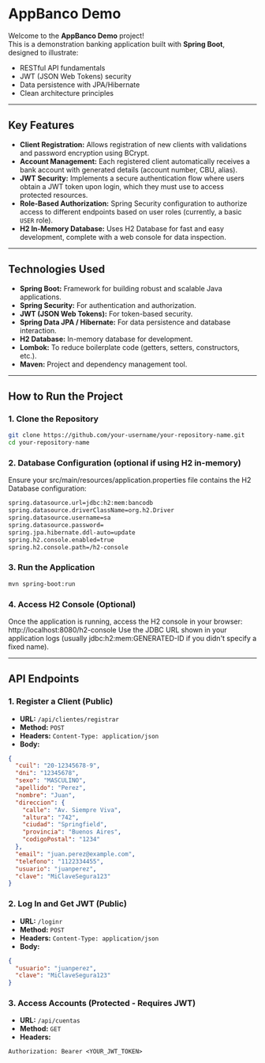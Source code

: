 # AppBanco Demo

Welcome to the **AppBanco Demo** project!  
This is a demonstration banking application built with **Spring Boot**, designed to illustrate:

- RESTful API fundamentals  
- JWT (JSON Web Tokens) security  
- Data persistence with JPA/Hibernate  
- Clean architecture principles  

---

## Key Features

- **Client Registration:** Allows registration of new clients with validations and password encryption using BCrypt.  
- **Account Management:** Each registered client automatically receives a bank account with generated details (account number, CBU, alias).  
- **JWT Security:** Implements a secure authentication flow where users obtain a JWT token upon login, which they must use to access protected resources.  
- **Role-Based Authorization:** Spring Security configuration to authorize access to different endpoints based on user roles (currently, a basic `USER` role).  
- **H2 In-Memory Database:** Uses H2 Database for fast and easy development, complete with a web console for data inspection.  

---

## Technologies Used

- **Spring Boot:** Framework for building robust and scalable Java applications.  
- **Spring Security:** For authentication and authorization.  
- **JWT (JSON Web Tokens):** For token-based security.  
- **Spring Data JPA / Hibernate:** For data persistence and database interaction.  
- **H2 Database:** In-memory database for development.  
- **Lombok:** To reduce boilerplate code (getters, setters, constructors, etc.).  
- **Maven:** Project and dependency management tool.  

---

## How to Run the Project

### 1. Clone the Repository
```bash
git clone https://github.com/your-username/your-repository-name.git
cd your-repository-name
```

### 2. Database Configuration (optional if using H2 in-memory)
Ensure your src/main/resources/application.properties file contains the H2 Database configuration:
```bash
spring.datasource.url=jdbc:h2:mem:bancodb
spring.datasource.driverClassName=org.h2.Driver
spring.datasource.username=sa
spring.datasource.password=
spring.jpa.hibernate.ddl-auto=update
spring.h2.console.enabled=true
spring.h2.console.path=/h2-console
```

### 3. Run the Application
```bash
mvn spring-boot:run
```

### 4. Access H2 Console (Optional)
Once the application is running, access the H2 console in your browser:
http://localhost:8080/h2-console
Use the JDBC URL shown in your application logs (usually jdbc:h2:mem:GENERATED-ID if you didn't specify a fixed name).

---

## API Endpoints

### 1. Register a Client (Public)
- **URL:** `/api/clientes/registrar`  
- **Method:** `POST`  
- **Headers:** `Content-Type: application/json`  
- **Body:**
```json
{
  "cuil": "20-12345678-9",
  "dni": "12345678",
  "sexo": "MASCULINO",
  "apellido": "Perez",
  "nombre": "Juan",
  "direccion": {
    "calle": "Av. Siempre Viva",
    "altura": "742",
    "ciudad": "Springfield",
    "provincia": "Buenos Aires",
    "codigoPostal": "1234"
  },
  "email": "juan.perez@example.com",
  "telefono": "1122334455",
  "usuario": "juanperez",
  "clave": "MiClaveSegura123"
}
```

### 2. Log In and Get JWT (Public)
- **URL:** `/loginr`  
- **Method:** `POST`  
- **Headers:** `Content-Type: application/json`  
- **Body:**
```json
{
  "usuario": "juanperez",
  "clave": "MiClaveSegura123"
}
```

### 3. Access Accounts (Protected - Requires JWT)
- **URL:** `/api/cuentas`  
- **Method:** `GET`  
- **Headers:**
```http
Authorization: Bearer <YOUR_JWT_TOKEN>
```


